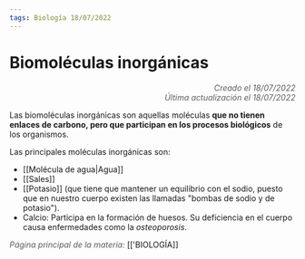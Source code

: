 ```yaml
---
tags: Biología 18/07/2022
---
```


# Biomoléculas inorgánicas
<div style="text-align: right; opacity: 0.7; font-style: italic;">Creado el 18/07/2022</div>
<div style="text-align: right; opacity: 0.7; font-style: italic;">Última actualización el 18/07/2022</div>

Las biomoléculas inorgánicas son aquellas moléculas **que no tienen enlaces de carbono, pero que participan en los procesos biológicos** de los organismos.

Las principales moléculas inorgánicas son:

- [[Molécula de agua|Agua]]
- [[Sales]]
- [[Potasio]] (que tiene que mantener un equilibrio con el sodio, puesto que en nuestro cuerpo existen las llamadas "bombas de sodio y de potasio").
- Calcio: Participa en la formación de huesos. Su deficiencia en el cuerpo causa enfermedades como la *osteoporosis*.

<span style="opacity: 0.7; font-style: italic;">Página principal de la materia:</span> [['BIOLOGÍA]]
